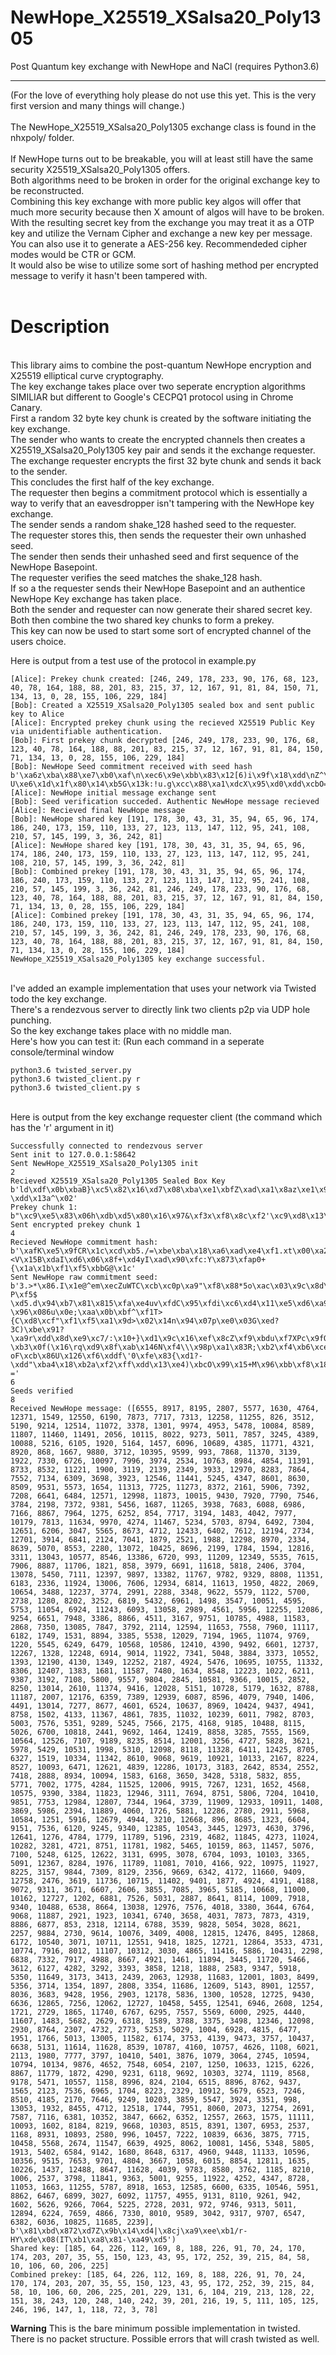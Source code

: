 # NewHope_X25519_XSalsa20_Poly1305
Post Quantum key exchange with NewHope and NaCl (requires Python3.6)
<hr>
(For the love of everything holy please do not use this yet. This is the very first version and many things will change.)<br><br>
The NewHope_X25519_XSalsa20_Poly1305 exchange class is found in the nhxpoly/ folder.<br>
<br>
If NewHope turns out to be breakable, you will at least still have the same security X25519_XSalsa20_Poly1305 offers.<br>
Both algorithms need to be broken in order for the original exchange key to be reconstructed.<br>
Combining this key exchange with more public key algos will offer that much more security because then X amount of algos will have to be broken.<br>
With the resulting secret key from the exchange you may treat it as a OTP key and utilize the Vernam Cipher and exchange a new key per message.<br>
You can also use it to generate a AES-256 key. Recommendeded cipher modes would be CTR or GCM.<br>
It would also be wise to utilize some sort of hashing method per encrypted message to verify it hasn't been tampered with.<br><br>

<h1>Description</h1><br>
This library aims to combine the post-quantum NewHope encryption and X25519 elliptical curve cryptography.<br>
The key exchange takes place over two seperate encryption algorithms SIMILIAR but different to Google's CECPQ1 protocol using in Chrome Canary.<br>
First a random 32 byte key chunk is created by the software initiating the key exchange.<br>
The sender who wants to create the encrypted channels then creates a X25519_XSalsa20_Poly1305 key pair and sends it the exchange requester.<br>
The exchange requester encrypts the first 32 byte chunk and sends it back to the sender.<br>
This concludes the first half of the key exchange.<br> 
The requester then begins a commitment protocol which is essentially a way to verify that an eavesdropper isn't tampering with the NewHope key exchange.<br>
The sender sends a random shake_128 hashed seed to the requester.<br>
The requester stores this, then sends the requester their own unhashed seed.<br>
The sender then sends their unhashed seed and first sequence of the NewHope Basepoint.<br>
The requester verifies the seed matches the shake_128 hash.<br>
If so a the requester sends their NewHope Basepoint and an authentice NewHope Key exchange has taken place.<br>
Both the sender and requester can now generate their shared secret key.<br>
Both then combine the two shared key chunks to form a prekey.<br>
This key can now be used to start some sort of encrypted channel of the users choice.<br> 
 
Here is output from a test use of the protocol in example.py<br>
```
[Alice]: Prekey chunk created: [246, 249, 178, 233, 90, 176, 68, 123, 40, 78, 164, 188, 88, 201, 83, 215, 37, 12, 167, 91, 81, 84, 150, 71, 134, 13, 0, 28, 155, 106, 229, 184]
[Bob]: Created a X25519_XSalsa20_Poly1305 sealed box and sent public key to Alice
[Alice]: Encrypted prekey chunk using the recieved X25519 Public Key via unidentifiable authentication.
[Bob]: First prekey chunk decrypted [246, 249, 178, 233, 90, 176, 68, 123, 40, 78, 164, 188, 88, 201, 83, 215, 37, 12, 167, 91, 81, 84, 150, 71, 134, 13, 0, 28, 155, 106, 229, 184]
[Bob]: NewHope Seed commitment received with seed hash b'\xa6z\xba\x88\xe7\xb0\xaf\n\xec6\x9e\xbb\x83\x12[6)i\x9f\x18\xdd\nZ^\xbcyG\x96  U\xe6\x1d\x1f\x80\x14\xb5G\x13k:!u.g\xcc\x88\xa1\xdcX\x95\xd0\xdd\xcbO=\xf3\xa4\xe6\x93hC\xca9t\xf5\x7f\xe4\x0f\x1d~\xe7\x93\x11xPU\xbaU\x10\r\x07\x8f\xf8H\xbct\xdb\x0f\xb0\xd0D{xg\x9b\xe4\x8e\xe0\xf5'
[Alice]: NewHope initial message exchange sent
[Bob]: Seed verification succeded. Authentic NewHope message recieved
[Alice]: Recieved final NewHope message
[Bob]: NewHope shared key [191, 178, 30, 43, 31, 35, 94, 65, 96, 174, 186, 240, 173, 159, 110, 133, 27, 123, 113, 147, 112, 95, 241, 108, 210, 57, 145, 199, 3, 36, 242, 81]
[Alice]: NewHope shared key [191, 178, 30, 43, 31, 35, 94, 65, 96, 174, 186, 240, 173, 159, 110, 133, 27, 123, 113, 147, 112, 95, 241, 108, 210, 57, 145, 199, 3, 36, 242, 81]
[Bob]: Combined prekey [191, 178, 30, 43, 31, 35, 94, 65, 96, 174, 186, 240, 173, 159, 110, 133, 27, 123, 113, 147, 112, 95, 241, 108, 210, 57, 145, 199, 3, 36, 242, 81, 246, 249, 178, 233, 90, 176, 68, 123, 40, 78, 164, 188, 88, 201, 83, 215, 37, 12, 167, 91, 81, 84, 150, 71, 134, 13, 0, 28, 155, 106, 229, 184]
[Alice]: Combined prekey [191, 178, 30, 43, 31, 35, 94, 65, 96, 174, 186, 240, 173, 159, 110, 133, 27, 123, 113, 147, 112, 95, 241, 108, 210, 57, 145, 199, 3, 36, 242, 81, 246, 249, 178, 233, 90, 176, 68, 123, 40, 78, 164, 188, 88, 201, 83, 215, 37, 12, 167, 91, 81, 84, 150, 71, 134, 13, 0, 28, 155, 106, 229, 184]
NewHope_X25519_XSalsa20_Poly1305 key exchange successful.
```
<br>
I've added an example implementation that uses your network via Twisted todo the key exchange.<br>
There's a rendezvous server to directly link two clients p2p via UDP hole punching.<br>
So the key exchange takes place with no middle man.<br>
Here's how you can test it: (Run each command in a seperate console/terminal window<br>

```
python3.6 twisted_server.py 
python3.6 twisted_client.py r
python3.6 twisted_client.py s
```

<br>
Here is output from the key exchange requester client (the command which has the 'r' argument in it)

```
Successfully connected to rendezvous server
Sent init to 127.0.0.1:58642
Sent NewHope_X25519_XSalsa20_Poly1305 init
2
Recieved X25519_XSalsa20_Poly1305 Sealed Box Key b'ld\xdf\x0b\xbaB}\xc5\x82\x16\xd7\x08\xba\xe1\xbfZ\xad\xa1\x8az\xe1\x94\x95\xcbB\xfb \xdd\x13a^\x02'
Prekey chunk 1: b"\xc9\xe5\x83\x06h\xdb\xd5\x80\x16\x97&\xf3x\xf8\x8c\xf2'\xc9\xd8\x13\x05oi}\xf6\xc4\x93\x01vH\x03N"
Sent encrypted prekey chunk 1
4
Recieved NewHope commitment hash: b'\xafK\xe5\x9fCR\x1c\xcd\xb5./=\xbe\xba\x18\xa6\xad\xe4\xf1.xt\x00\xa2\xd9\x84]\xadS\x1d\r\xaa\xde+\xf7y\xca[S\xc0\xbc\xd5\x99\xd1\r\xed\xab\xb1\xfa\xa9\xaf\x06@\xf5\x8dA\xfc\x84\x98M\xf7/E\xd2(\xf5;<V\x15B\xdaI\xd6\x06\x8f+\xd4yI\xad\x90\xfc:Y\x873\xfap0+{\x1a\x1b\xf1\xf5\xbbG@\x1c'
Sent NewHope raw commitment seed: b'3.>*\x86.I\x1e@^em\xecZuWTC\xcb\xc0p\xa9"\xf8\x88*5o\xac\x03\x9c\x8d\xd3NPG;"\x18Bl~\xe8\x1f\xd7W\xff\xb6\x08\xcb\x9b\x87tZ\xc0\x89[n]F\x1b\xb8\xe1\xe91\\\x05\xb7\x11\x8e\x0c/\x9d\xe0U\nR\x19\xc6\xfaQ\xde\x9bV\x9d\x04\xdd\xdd+\xf1\xa4\x99l\x85*@T/\xb4K\xa1\xb6#\x11*m\xa5\xcc\x84zS\xdai\xf4\x93\xfbo&\xdc\xbc\xd8\x90\x854+E\xa9\x17:$\x94\xe7\x82\xa8SI\xe0o7\x13\x80\x0c1\xb8\xfa\xd1\x88J\xe3\xb7R\xd2\xcev\x97\xbe\x8a\xcc^K\xac\'A\x86s\x8c\xc2q\x14\xedA8\x85\xf4\x9d+\x02\xf3\xfa\x89\xf8\xbf\xfbk\xa1\xe6\x16\xbd\xdeJDp\x15X\xb9\xab\xe1\x03\xbc\xc6\x96\x0f\xc2\x8c\xbc\xa8t\xc1\t\x83\x186\t`\xc8! P\xf5$ \xd5.d\x94\xb7\x81\x815\xfa\xe4uv\xfdC\x95\xfdi\xc6\xd4\x11\xe5\xd6\xa9^\x10\x92\x08\x80\xc7\xd5\x03\xa3<2\xe4\xa8\xdd\xa4GA7>D\xd9\x94\xe8\xb5]B^ \x96\x086u\x0e;\xaa\x0b\xbf^\xf1T>{C\xd8\xcf"\xf1\xf5\xa1\x9d>\x02\x14n\x94\x07p\xe0\x03G\xed?3C)\xbe\x91?\xa9r\xdd\x8d\xe9\xc7/:\x10+}\xd1\x9c\x16\xef\x8cZ\xf9\xbdu\xf7XPc\x9fO=CPdry\x9b,D\xe6\x16x\x97\x06\xfcd\xce(H\x8d\xf3\x91\x85\xe9\xe5\x9d\xdd\x89\xc7\x9d\xe5a\x98\x15 \xb3\x0f(\x16\rq\xd9\x8f\xab\x146N\xf4\\\x98p\xa1\x83R;\xb2\xf4\xb6\xce\xac\x836\x10\xd0O\x97^U`\xbb\x86>OoS\xa3/\xb4\xf0Qy-oF\xcb\x86U\x126\xf6\xddf\'0\xfe\x83{\xd1?-\xdd"\xba4\x18\xb2a\xf2\xff\xdd\x13\xe4)\xbcO\x99\x15+M\x96\xbb\xf8\x18\xa3\xe5M\xa1\xfcx#\x99\x1e\xbf9\xf5k\xbe\xfd\x95\xc7fV\xe6\xd4\xf6\xb7\xc9\x8b\x130\x98\xc9\xdd\x9d\xec*b\xf1)s\xef\x02Z\x04\xf9]"V\x1e#\xce\xe8\xf0\xfdo\x9a\xd0\x0e\xc6^\xe2\x02#y6\xb0d\x13c\xea\xde\xcaA ='
6
Seeds verified
8
Received NewHope message: ([6555, 8917, 8195, 2807, 5577, 1630, 4764, 12371, 1549, 12550, 6190, 7873, 7717, 7313, 12258, 11255, 826, 3512, 5190, 9214, 12514, 11072, 3378, 1301, 9974, 4953, 5478, 10084, 8589, 11807, 11460, 11491, 2056, 10115, 8022, 9273, 5011, 7857, 3245, 4389, 10088, 5216, 6105, 1920, 5164, 1457, 6096, 10689, 4385, 11771, 4321, 8920, 868, 1667, 9880, 3712, 10395, 9599, 993, 7868, 11370, 3139, 1922, 7330, 6726, 10097, 7996, 3974, 2534, 10763, 8984, 4854, 11391, 8733, 8532, 11221, 1900, 3119, 2139, 2349, 3933, 12970, 8283, 7864, 7552, 7134, 6309, 3698, 3923, 12546, 11441, 5245, 4347, 8601, 8630, 8509, 9531, 5573, 1654, 11313, 7725, 11273, 8372, 2161, 5906, 7392, 7208, 6641, 6484, 12571, 12998, 11873, 10015, 9430, 7920, 7790, 7546, 3784, 2198, 7372, 9381, 5456, 1687, 11265, 3938, 7683, 6088, 6986, 7166, 8867, 7964, 1275, 6252, 854, 7717, 3194, 1483, 4042, 7977, 10179, 7813, 11634, 9970, 4274, 11467, 5234, 5703, 8794, 6492, 7304, 12651, 6206, 3047, 5565, 8673, 4712, 12433, 6402, 7612, 12194, 2734, 12701, 3914, 6841, 2124, 7041, 1879, 2521, 1988, 12298, 8970, 2334, 8639, 5070, 8553, 2280, 13072, 10425, 8696, 2199, 1784, 1594, 12816, 3311, 13043, 10577, 8546, 13386, 6720, 993, 11209, 12349, 5535, 7615, 7906, 8887, 11706, 1821, 858, 3979, 6691, 11618, 5818, 2406, 3704, 13078, 5450, 7111, 12397, 9897, 13382, 11767, 9782, 9329, 8808, 11351, 6183, 2336, 11924, 13006, 7606, 12934, 6814, 11613, 1950, 4822, 2069, 10654, 3488, 12237, 3774, 2991, 2288, 3348, 9622, 5579, 1122, 5700, 2738, 1280, 8202, 3252, 6819, 5432, 6961, 1498, 3547, 10051, 4595, 5753, 11054, 6924, 11243, 6093, 13058, 2989, 4561, 5956, 12255, 12086, 9254, 6651, 7948, 3386, 8866, 4511, 3167, 9751, 10785, 4988, 11583, 2868, 7350, 13085, 7847, 3792, 2114, 12594, 11653, 7558, 7960, 11117, 6182, 1749, 1531, 8894, 3385, 5538, 12029, 7194, 1965, 11074, 9769, 1220, 5545, 6249, 6479, 10568, 10586, 12410, 4390, 9492, 6601, 12737, 12267, 1328, 12248, 6914, 9014, 11922, 7341, 5048, 3884, 3373, 10552, 1393, 12190, 4130, 1349, 12252, 2187, 4924, 5476, 10695, 10755, 11332, 8306, 12407, 1383, 1681, 11587, 7480, 1634, 8548, 12223, 1022, 6211, 9387, 3192, 7108, 5800, 9557, 9804, 2845, 10581, 9366, 10015, 2852, 8250, 13014, 2610, 11374, 9416, 12028, 5151, 10728, 5179, 1632, 8788, 11187, 2007, 12176, 6359, 7389, 12939, 6087, 8596, 4079, 7940, 1406, 4491, 13014, 7277, 8677, 4601, 6524, 10637, 8969, 10424, 9437, 4941, 8758, 1502, 4133, 11367, 4861, 7835, 11032, 10239, 6011, 7982, 8703, 5003, 7576, 5351, 9289, 5245, 7566, 2175, 4168, 9185, 10488, 8115, 5026, 6700, 10818, 2441, 9692, 1464, 12419, 8858, 3285, 7555, 1569, 10564, 12526, 7107, 9189, 8235, 8514, 12001, 3256, 4727, 5828, 3621, 5978, 5429, 10531, 1998, 5310, 12098, 8118, 11328, 6411, 12425, 8705, 6327, 1519, 10334, 11342, 8610, 9068, 9619, 10921, 10133, 2167, 8224, 8527, 10093, 6471, 12621, 4839, 12286, 10173, 3183, 2642, 8534, 2552, 7418, 2888, 8934, 10094, 1583, 6168, 3650, 3428, 5318, 5832, 855, 5771, 7002, 1775, 4284, 11525, 12006, 9915, 7267, 1231, 1652, 4568, 10575, 9390, 3384, 11823, 12946, 3111, 7694, 8751, 5806, 7204, 10410, 9851, 7753, 12984, 12807, 7344, 1964, 3739, 11909, 12933, 10911, 1408, 3869, 5986, 2394, 11889, 4060, 1726, 5881, 12286, 2780, 2911, 5968, 10584, 1251, 5916, 12679, 4944, 3210, 12668, 896, 8685, 1323, 6604, 9151, 7536, 6120, 9245, 9340, 12385, 10543, 3445, 12973, 4630, 3796, 12641, 1276, 4784, 1779, 11789, 5196, 2319, 4682, 11845, 4273, 11024, 10282, 3281, 4721, 8751, 11781, 1982, 5465, 10159, 863, 11457, 5076, 7100, 5248, 6125, 12622, 3131, 6995, 3078, 6704, 1093, 10103, 3365, 5091, 12367, 8284, 1976, 11789, 11081, 7010, 4166, 922, 10975, 11927, 8225, 3157, 9844, 7309, 8129, 2356, 9669, 6342, 4172, 11660, 9409, 12758, 2476, 3619, 11736, 10715, 11402, 9401, 1877, 4924, 4191, 4188, 9072, 9311, 3671, 6607, 2606, 3855, 7085, 3965, 5185, 10668, 11000, 10162, 12727, 1202, 6881, 7526, 5031, 2887, 8641, 8114, 1009, 7918, 9340, 10488, 6538, 8664, 13038, 12976, 7576, 4018, 3380, 3644, 6764, 9068, 11887, 2921, 1923, 10341, 6740, 3658, 4031, 7873, 7873, 4319, 8886, 6877, 853, 2318, 12114, 6788, 3539, 9828, 5054, 3028, 8621, 2257, 9884, 2730, 9614, 10076, 3409, 4008, 12815, 12476, 8495, 12868, 6172, 10540, 3071, 10711, 12551, 9418, 1825, 12721, 12864, 3533, 4731, 10774, 7916, 8012, 11107, 10312, 3030, 4865, 11416, 5886, 10431, 2298, 6838, 7332, 7917, 4988, 8667, 4921, 1461, 11894, 3445, 11720, 5466, 3612, 6127, 4282, 3292, 3393, 3858, 1218, 1888, 2583, 9347, 5918, 5350, 11649, 3173, 3413, 2439, 2063, 12938, 11683, 12001, 1803, 8499, 5356, 3714, 1354, 1897, 2808, 3354, 11686, 12609, 5143, 8901, 12557, 8036, 3683, 9428, 1956, 2903, 12178, 5836, 1300, 10528, 12725, 9430, 6636, 12865, 7256, 12062, 12727, 10458, 5455, 12541, 6946, 2608, 1254, 1721, 2729, 1865, 11740, 6767, 6295, 7557, 5569, 6000, 2925, 4440, 11607, 1483, 5682, 2629, 6318, 1589, 3788, 3375, 3498, 12346, 12098, 2930, 8764, 2307, 4732, 2773, 5253, 5029, 1004, 6928, 4815, 6477, 1951, 1766, 5013, 13005, 11582, 6174, 3753, 4139, 9473, 3757, 10437, 6638, 5131, 11614, 11628, 8539, 10787, 4160, 10757, 4626, 1108, 6021, 2113, 1980, 7777, 3797, 10410, 5401, 3876, 1079, 3064, 2745, 10594, 10794, 10134, 9876, 4652, 7548, 6054, 2107, 1250, 10633, 1215, 6226, 8867, 11779, 1872, 4290, 9231, 6118, 9692, 10303, 3274, 1119, 8568, 9178, 5471, 10557, 1158, 8996, 824, 2104, 6515, 8896, 8762, 9437, 1565, 2123, 7536, 6965, 1704, 8223, 2329, 10912, 5679, 6523, 7246, 8510, 4185, 2170, 7646, 9249, 10203, 3859, 5547, 3924, 3351, 998, 13053, 1932, 8455, 4712, 12518, 1744, 7951, 8060, 2073, 12754, 2691, 7587, 7116, 6381, 10352, 3847, 6662, 6352, 12557, 2663, 1575, 11111, 10093, 1602, 8184, 8219, 9668, 10303, 8515, 8391, 1307, 6953, 2537, 1168, 8931, 10893, 2580, 996, 10457, 7222, 10839, 6636, 3875, 7715, 10458, 5568, 2674, 11547, 6639, 4925, 8062, 10081, 1456, 5348, 5805, 1913, 5402, 6584, 9142, 1680, 8648, 6317, 4960, 9448, 11133, 10596, 10356, 9515, 7653, 9701, 4804, 3667, 1058, 6015, 8854, 12811, 1635, 10226, 1437, 12488, 8647, 11628, 4039, 9783, 8580, 3762, 1185, 8210, 1006, 2537, 3798, 11841, 9363, 5001, 9255, 11922, 4252, 4347, 8728, 11053, 1663, 11255, 5787, 8918, 1653, 12585, 6600, 6335, 10546, 5951, 8862, 6467, 6899, 3027, 6092, 11757, 4955, 9131, 8110, 9261, 942, 1602, 5626, 9266, 7064, 5225, 2728, 2031, 972, 9746, 9313, 5011, 12894, 6224, 7659, 4866, 7330, 8010, 9589, 3042, 9317, 9707, 6547, 6382, 6036, 10825, 11685, 2239], b'\x81\xbd\x872\xd7Z\x9b\x14\xd4|\x8cj\xa9\xee\xb1/r-HY\xde\x08(IT\xb1\xa8\x81-\xa49\xd5')
Shared key: [185, 64, 226, 112, 169, 8, 188, 226, 91, 70, 24, 170, 174, 203, 207, 35, 55, 150, 123, 43, 95, 172, 252, 39, 215, 84, 58, 10, 106, 60, 206, 225]
Combined prekey: [185, 64, 226, 112, 169, 8, 188, 226, 91, 70, 24, 170, 174, 203, 207, 35, 55, 150, 123, 43, 95, 172, 252, 39, 215, 84, 58, 10, 106, 60, 206, 225, 201, 229, 131, 6, 104, 219, 213, 128, 22, 151, 38, 243, 120, 248, 140, 242, 39, 201, 216, 19, 5, 111, 105, 125, 246, 196, 147, 1, 118, 72, 3, 78]

```

<b>Warning</b>
This is the bare minimum possible implementation in twisted. There is no packet structure. Possible errors that will crash twisted as well.<br>
